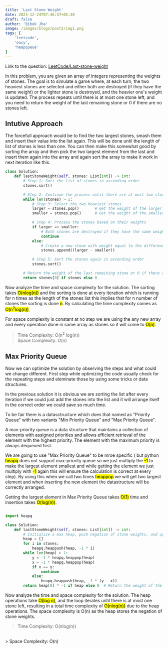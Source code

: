 ```yaml
---
title: 'Last Stone Weight'
date: 2023-12-24T07:46:57+05:30
draft: false
author: 'Bibek Jha'
image: /images/blogs/post2/img1.png
tags: [
    'leetcode',
    'easy',
    'heapqueue'
]
---
```


Link to the question: [LeetCode/Last-stone-weight](https://leetcode.com/problems/last-stone-weight/description/)

In this problem, you are given an array of integers representing the weights of stones. The goal is to simulate a game where, at each turn, the two heaviest stones are selected and either both are destroyed (if they have the same weight) or the lighter stone is destroyed, and the heavier one's weight is updated. The process repeats until there is at most one stone left, and you need to return the weight of the last remaining stone or 0 if there are no stones left.

## Intutive Approach

The forcefull approach would be to find the two largest stones, smash them and insert their value into the list again. This will be done until the length of list of stones is less than one.
You can then make this somewhat good by sorting the array and then pick the two largest element from the last and insert them again into the array and again sort the array to make it work in next iteration like this.

```python
class Solution:
    def lastStoneWeight(self, stones: List[int]) -> int:
        # Step 1: Sort the list of stones in ascending order
        stones.sort()

        # Step 2: Continue the process until there are at most two stones remaining
        while len(stones) > 1:
            # Step 3: Select the two heaviest stones
            larger = stones.pop()       # Get the weight of the larger stone
            smaller = stones.pop()      # Get the weight of the smaller stone

            # Step 4: Process the stones based on their weights
            if larger == smaller:
                # Both stones are destroyed if they have the same weight
                continue
            else:
                # Create a new stone with weight equal to the difference of the two stones' weights
                stones.append((larger - smaller))

            # Step 5: Sort the stones again in ascending order
            stones.sort()

        # Return the weight of the last remaining stone or 0 if there are no stones left
        return stones[0] if stones else 0

```

Now analyze the time and space complexity for the solution. The sorting takes <mark>O(nlog(n))</mark> and the sorting is done at every iteration which is running for n times as the length of the stones list this implies that for n number of stones the sorting is done <mark>n</mark>. By calculating the time complexity comes as <mark>O(n<sup>2</sup>log(n))</mark>.

For space complexity is constant at no step we are using the any new array and every operation done in same array as stones so it will come to <mark>O(n)</mark>.

> </mark>Time Complexity: O(n<sup>2</sup> log(n))
> <br>
> Space Complexity: O(n)

## Max Priority Queue

Now we can optimize the solution by observing the steps and what could we change different. First step while optimizing the code usually check for the repeating steps and eleminate those by using some tricks or data structures.

In the previous solution it is obvious we are sorting the list after every iteration if we could just add the stones into the list and it will arrange itself in the correct order we could save so much time. 

To be fair there is a datasctructure which does that named as "Priority Queue" with two variants "Min Priority Queue" and "Max Priority Queue".

A max-priority queue is a data structure that maintains a collection of elements with assigned priorities and allows efficient retrieval of the element with the highest priority. The element with the maximum priority is always dequeued first.

We are going to use "Max Priority Queue" to be mroe specific ( but python <mark>heapq</mark> does not support max-priority queue so we just multiply the <mark>-1</mark> to make the largest element smallest and while getting the element we just multiply with <mark>-1</mark> again this will ensure the calculation is correct at every step). By using this when we call two times <mark>heappop</mark> we will get two largest element and when inserting the new element the datastructure will be correctly arranged.

Getting the largest element in Max Priority Queue takes <mark>O(1)</mark> time and insertion takes <mark>O(log(n))</mark>.

```python 

import heapq

class Solution:
    def lastStoneWeight(self, stones: List[int]) -> int:
        # Initialize a max heap, push negation of stone weights, and update heap after each smashing operation
        heap = []
        for i in stones:
            heapq.heappush(heap, -1 * i)
        while len(heap) > 1:
            y = -1 * heapq.heappop(heap)
            x = -1 * heapq.heappop(heap)
            if x == y:
                continue
            else:
                heapq.heappush(heap, -1 * (y - x))
        return heap[0] * -1 if heap else 0  # Return the weight of the last remaining stone or 0 if no stones left
```
Now analyze the time and space complexity for the solution. The heap operations take <mark>O(log n)</mark>, and the loop iterates until there is at most one stone left, resulting in a total time complexity of <mark>O(nlog(n))</mark> due to the heap operations. The space complexity is O(n) as the heap stores the negation of stone weights.

> Time Complexity: O(nlog(n))
<br>
> Space Complexity: O(n)
